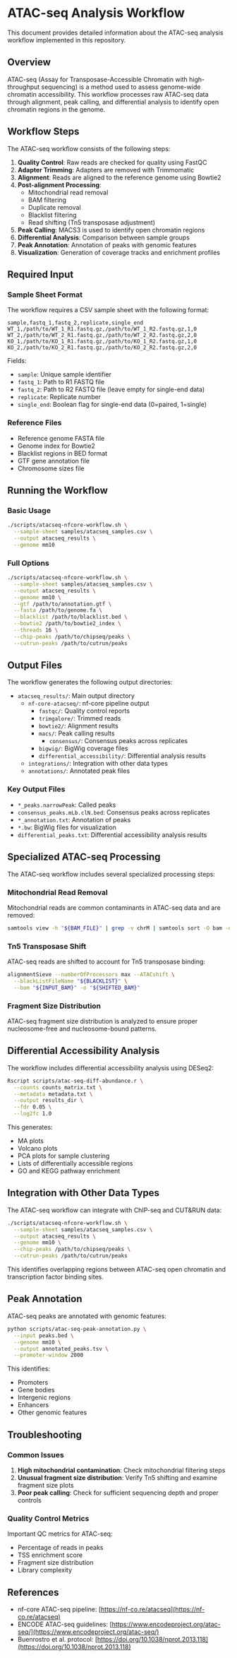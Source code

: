 # ATAC-seq Analysis Workflow

This document provides detailed information about the ATAC-seq analysis workflow implemented in this repository.

## Overview

ATAC-seq (Assay for Transposase-Accessible Chromatin with high-throughput sequencing) is a method used to assess genome-wide chromatin accessibility. This workflow processes raw ATAC-seq data through alignment, peak calling, and differential analysis to identify open chromatin regions in the genome.

## Workflow Steps

The ATAC-seq workflow consists of the following steps:

1. **Quality Control**: Raw reads are checked for quality using FastQC
2. **Adapter Trimming**: Adapters are removed with Trimmomatic
3. **Alignment**: Reads are aligned to the reference genome using Bowtie2
4. **Post-alignment Processing**:
   - Mitochondrial read removal
   - BAM filtering
   - Duplicate removal
   - Blacklist filtering
   - Read shifting (Tn5 transposase adjustment)
5. **Peak Calling**: MACS3 is used to identify open chromatin regions
6. **Differential Analysis**: Comparison between sample groups
7. **Peak Annotation**: Annotation of peaks with genomic features
8. **Visualization**: Generation of coverage tracks and enrichment profiles

## Required Input

### Sample Sheet Format

The workflow requires a CSV sample sheet with the following format:

```csv
sample,fastq_1,fastq_2,replicate,single_end
WT_1,/path/to/WT_1_R1.fastq.gz,/path/to/WT_1_R2.fastq.gz,1,0
WT_2,/path/to/WT_2_R1.fastq.gz,/path/to/WT_2_R2.fastq.gz,2,0
KO_1,/path/to/KO_1_R1.fastq.gz,/path/to/KO_1_R2.fastq.gz,1,0
KO_2,/path/to/KO_2_R1.fastq.gz,/path/to/KO_2_R2.fastq.gz,2,0
```

Fields:
- `sample`: Unique sample identifier
- `fastq_1`: Path to R1 FASTQ file
- `fastq_2`: Path to R2 FASTQ file (leave empty for single-end data)
- `replicate`: Replicate number
- `single_end`: Boolean flag for single-end data (0=paired, 1=single)

### Reference Files

- Reference genome FASTA file
- Genome index for Bowtie2
- Blacklist regions in BED format
- GTF gene annotation file
- Chromosome sizes file

## Running the Workflow

### Basic Usage

```bash
./scripts/atacseq-nfcore-workflow.sh \
  --sample-sheet samples/atacseq_samples.csv \
  --output atacseq_results \
  --genome mm10
```

### Full Options

```bash
./scripts/atacseq-nfcore-workflow.sh \
  --sample-sheet samples/atacseq_samples.csv \
  --output atacseq_results \
  --genome mm10 \
  --gtf /path/to/annotation.gtf \
  --fasta /path/to/genome.fa \
  --blacklist /path/to/blacklist.bed \
  --bowtie2 /path/to/bowtie2_index \
  --threads 16 \
  --chip-peaks /path/to/chipseq/peaks \
  --cutrun-peaks /path/to/cutrun/peaks
```

## Output Files

The workflow generates the following output directories:

- `atacseq_results/`: Main output directory
  - `nf-core-atacseq/`: nf-core pipeline output
    - `fastqc/`: Quality control reports
    - `trimgalore/`: Trimmed reads
    - `bowtie2/`: Alignment results
    - `macs/`: Peak calling results
      - `consensus/`: Consensus peaks across replicates
    - `bigwig/`: BigWig coverage files
    - `differential_accessibility/`: Differential analysis results
  - `integrations/`: Integration with other data types
  - `annotations/`: Annotated peak files

### Key Output Files

- `*_peaks.narrowPeak`: Called peaks
- `consensus_peaks.mLb.clN.bed`: Consensus peaks across replicates
- `*_annotation.txt`: Annotation of peaks
- `*.bw`: BigWig files for visualization
- `differential_peaks.txt`: Differential accessibility analysis results

## Specialized ATAC-seq Processing

The ATAC-seq workflow includes several specialized processing steps:

### Mitochondrial Read Removal

Mitochondrial reads are common contaminants in ATAC-seq data and are removed:

```bash
samtools view -h "${BAM_FILE}" | grep -v chrM | samtools sort -O bam -o "${FILTERED_BAM}"
```

### Tn5 Transposase Shift

ATAC-seq reads are shifted to account for Tn5 transposase binding:

```bash
alignmentSieve --numberOfProcessors max --ATACshift \
  --blackListFileName "${BLACKLIST}" \
  --bam "${INPUT_BAM}" -o "${SHIFTED_BAM}"
```

### Fragment Size Distribution

ATAC-seq fragment size distribution is analyzed to ensure proper nucleosome-free and nucleosome-bound patterns.

## Differential Accessibility Analysis

The workflow includes differential accessibility analysis using DESeq2:

```bash
Rscript scripts/atac-seq-diff-abundance.r \
  --counts counts_matrix.txt \
  --metadata metadata.txt \
  --output results_dir \
  --fdr 0.05 \
  --log2fc 1.0
```

This generates:
- MA plots
- Volcano plots
- PCA plots for sample clustering
- Lists of differentially accessible regions
- GO and KEGG pathway enrichment

## Integration with Other Data Types

The ATAC-seq workflow can integrate with ChIP-seq and CUT&RUN data:

```bash
./scripts/atacseq-nfcore-workflow.sh \
  --sample-sheet samples/atacseq_samples.csv \
  --output atacseq_results \
  --genome mm10 \
  --chip-peaks /path/to/chipseq/peaks \
  --cutrun-peaks /path/to/cutrun/peaks
```

This identifies overlapping regions between ATAC-seq open chromatin and transcription factor binding sites.

## Peak Annotation

ATAC-seq peaks are annotated with genomic features:

```bash
python scripts/atac-seq-peak-annotation.py \
  --input peaks.bed \
  --genome mm10 \
  --output annotated_peaks.tsv \
  --promoter-window 2000
```

This identifies:
- Promoters
- Gene bodies
- Intergenic regions
- Enhancers
- Other genomic features

## Troubleshooting

### Common Issues

1. **High mitochondrial contamination**: Check mitochondrial filtering steps
2. **Unusual fragment size distribution**: Verify Tn5 shifting and examine fragment size plots
3. **Poor peak calling**: Check for sufficient sequencing depth and proper controls

### Quality Control Metrics

Important QC metrics for ATAC-seq:
- Percentage of reads in peaks
- TSS enrichment score
- Fragment size distribution
- Library complexity

## References

- nf-core ATAC-seq pipeline: [https://nf-co.re/atacseq](https://nf-co.re/atacseq)
- ENCODE ATAC-seq guidelines: [https://www.encodeproject.org/atac-seq/](https://www.encodeproject.org/atac-seq/)
- Buenrostro et al. protocol: [https://doi.org/10.1038/nprot.2013.118](https://doi.org/10.1038/nprot.2013.118)
